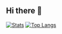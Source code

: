 ## Hi there 👋
[![Stats](https://github-readme-stats.vercel.app/api?username=IvanKhanas&show_icons=true&theme=dark&hide_border=true&include_all_commits=true&count_private=true&custom_title=GitHub+Stats)](https://github.com/IvanKhanas)
[![Top Langs](https://github-readme-stats.vercel.app/api/top-langs/?username=IvanKhanas&layout=compact&theme=dark&hide_border=true)](https://github.com/IvanKhanas)
